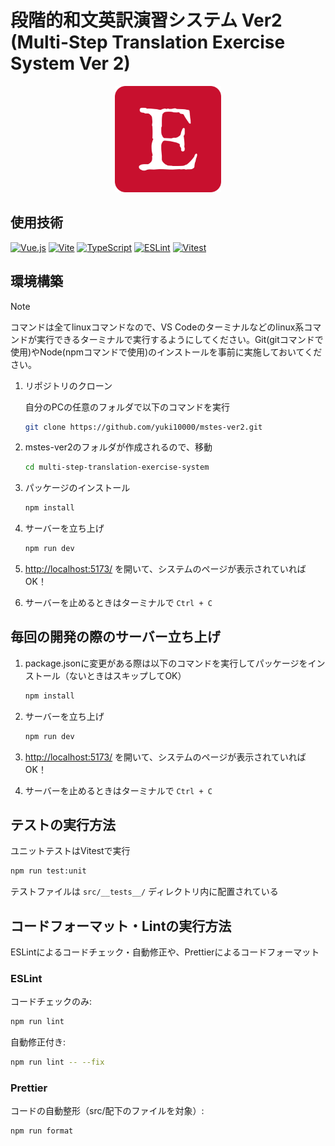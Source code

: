 # 段階的和文英訳演習システム Ver2 (Multi-Step Translation Exercise System Ver 2)

<div align="center">
    <img src="./docs/assets/mstes-ver2-logo.png" alt="mstes-ver2 logo" width="170" height="170" />
</div>

## 使用技術

[![Vue.js](https://img.shields.io/badge/Vue.js-35495E?style=for-the-badge&logo=vue.js&logoColor=4FC08D)](https://vuejs.org/) [![Vite](https://img.shields.io/badge/Vite-646CFF?style=for-the-badge&logo=vite&logoColor=FFD62E)](https://vitejs.dev/) [![TypeScript](https://img.shields.io/badge/TypeScript-3178C6?style=for-the-badge&logo=typescript&logoColor=white)](https://www.typescriptlang.org/) [![ESLint](https://img.shields.io/badge/ESLint-4B32C3?style=for-the-badge&logo=eslint&logoColor=white)](https://eslint.org/) [![Vitest](https://img.shields.io/badge/Vitest-6E9F18?style=for-the-badge&logo=vitest&logoColor=white)](https://vitest.dev/)

## 環境構築

> [!NOTE]
> コマンドは全てlinuxコマンドなので、VS Codeのターミナルなどのlinux系コマンドが実行できるターミナルで実行するようにしてください。Git(gitコマンドで使用)やNode(npmコマンドで使用)のインストールを事前に実施しておいてください。

1. リポジトリのクローン

    自分のPCの任意のフォルダで以下のコマンドを実行

    ```bash
    git clone https://github.com/yuki10000/mstes-ver2.git
    ```

1. mstes-ver2のフォルダが作成されるので、移動

    ```bash
    cd multi-step-translation-exercise-system
    ```

1. パッケージのインストール

    ```bash
    npm install
    ```

1. サーバーを立ち上げ

    ```bash
    npm run dev
    ```

1. <http://localhost:5173/> を開いて、システムのページが表示されていればOK！

1. サーバーを止めるときはターミナルで `Ctrl + C`

## 毎回の開発の際のサーバー立ち上げ

1. package.jsonに変更がある際は以下のコマンドを実行してパッケージをインストール（ないときはスキップしてOK）

    ```bash
    npm install
    ```

1. サーバーを立ち上げ

    ```bash
    npm run dev
    ```

1. <http://localhost:5173/> を開いて、システムのページが表示されていればOK！

1. サーバーを止めるときはターミナルで `Ctrl + C`

## テストの実行方法

ユニットテストはVitestで実行

```bash
npm run test:unit
```

テストファイルは `src/__tests__/` ディレクトリ内に配置されている

## コードフォーマット・Lintの実行方法

ESLintによるコードチェック・自動修正や、Prettierによるコードフォーマット

### ESLint

コードチェックのみ:

```bash
npm run lint
```

自動修正付き:

```bash
npm run lint -- --fix
```

### Prettier

コードの自動整形（src/配下のファイルを対象）:

```bash
npm run format
```
